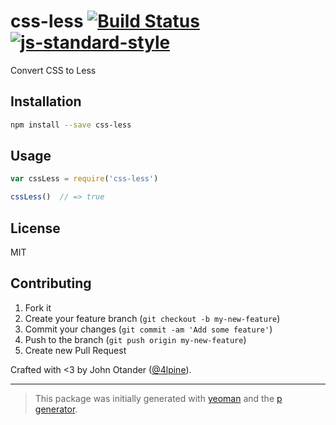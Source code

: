 # css-less [![Build Status](https://secure.travis-ci.org/johnotander/css-less.png?branch=master)](https://travis-ci.org/johnotander/css-less) [![js-standard-style](https://img.shields.io/badge/code%20style-standard-brightgreen.svg?style=flat)](https://github.com/feross/standard)

Convert CSS to Less

## Installation

```bash
npm install --save css-less
```

## Usage

```javascript
var cssLess = require('css-less')

cssLess()  // => true
```

## License

MIT

## Contributing

1. Fork it
2. Create your feature branch (`git checkout -b my-new-feature`)
3. Commit your changes (`git commit -am 'Add some feature'`)
4. Push to the branch (`git push origin my-new-feature`)
5. Create new Pull Request

Crafted with <3 by John Otander ([@4lpine](https://twitter.com/4lpine)).

***

> This package was initially generated with [yeoman](http://yeoman.io) and the [p generator](https://github.com/johnotander/generator-p.git).
